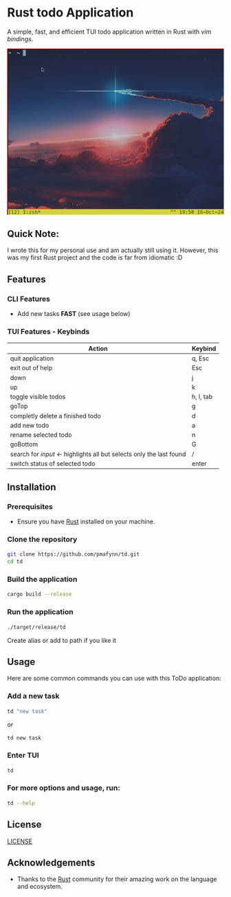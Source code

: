 # Rust todo Application

<!--![Build Status](https://img.shields.io/github/workflow/status/yourusername/yourprojectname/CI)-->
<!-- ![License](https://img.shields.io/github/license/yourusername/yourprojectname)-->
<!--![Version](https://img.shields.io/github/v/release/yourusername/yourprojectname)-->

A simple, fast, and efficient TUI todo application written in Rust with *vim bindings*.

![Showcase](tdShowcase.gif)

## Quick Note:
I wrote this for my personal use and am actually still using it. However, this was my first Rust project and the code is far from idiomatic :D
## Features

### CLI Features

- Add new tasks **FAST** (see usage below)

### TUI Features - Keybinds

| Action                                                                      | Keybind    |
|-----------------------------------------------------------------------------|------------|
| quit application                                                            | q, Esc     |
| exit out of help                                                            | Esc        |
| down                                                                        | j          |
| up                                                                          | k          |
| toggle visible todos                                                        | h, l, tab  |
| goTop                                                                       | g          |
| completly delete a finished todo                                            | d          |
| add new todo                                                                | a          |
| rename selected todo                                                        | n          |
| goBottom                                                                    | G          |
| search for *input* <- highlights all but selects only the last found        | /          |
| switch status of selected todo                                              | enter      |

## Installation

### Prerequisites

- Ensure you have [Rust](https://www.rust-lang.org/tools/install) installed on your machine.

### Clone the repository

```sh
git clone https://github.com/pmafynn/td.git
cd td
```

### Build the application

```sh
cargo build --release
```

### Run the application

```sh
./target/release/td
```

Create alias or add to path if you like it

## Usage

Here are some common commands you can use with this ToDo application:

### Add a new task

```sh
td "new task"
```
or 
```sh
td new task
```
### Enter TUI

```sh
td
```

### For more options and usage, run:

```sh
td --help
```

## License

[LICENSE](LICENSE.md)

## Acknowledgements

- Thanks to the [Rust](https://www.rust-lang.org/) community for their amazing work on the language and ecosystem.
